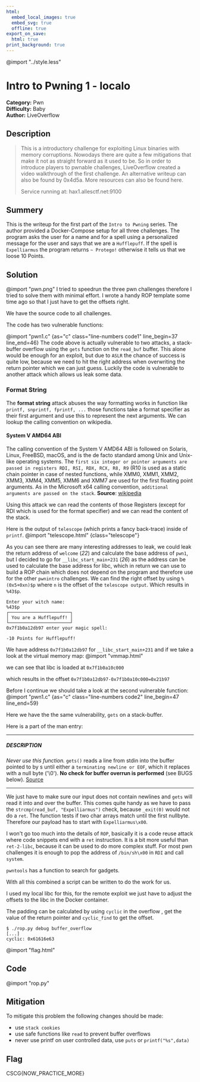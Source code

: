 ```yaml
---
html:
  embed_local_images: true
  embed_svg: true
  offline: true
export_on_save:
  html: true
print_background: true
---
```

@import "../style.less"

# Intro to Pwning 1 - localo

**Category:** Pwn       
**Difficulty:** Baby        
**Author:** LiveOverflow      

## Description
>This is a introductory challenge for exploiting Linux binaries with memory corruptions. Nowodays there are quite a few mitigations that make it not as straight forward as it used to be. So in order to introduce players to pwnable challenges, LiveOverflow created a video walkthrough of the first challenge. An alternative writeup can also be found by 0x4d5a. More resources can also be found here.
>
>Service running at: hax1.allesctf.net:9100

## Summery
This is the writeup for the first part of the `Intro to Pwning` series. The author provided a Docker-Compose setup for all three challenges. 
The program asks the user for a name and for a spell using a personalized message for the user and says that we are a `Hufflepuff`. If the spell is `Expelliarmus` the program returns `~ Protego!` otherwise it tells us that we loose 10 Points.

## Solution
@import "pwn.png"
I tried to speedrun the three pwn challenges therefore I tried to solve them with minimal effort. I wrote a handy ROP template some time ago so that I just have to get the offsets right. 

We have the source code to all challenges.

The code  has two vulnerable functions:
<style>
.code1 .line-numbers-rows > span:nth-child(1){
	counter-reset: linenumber 37;
}

.code2 .line-numbers-rows > span:nth-child(1){
	counter-reset: linenumber 47;
}
.ansi2html-content{
	background-color: transparent !important;
	padding: 0;
}
body > div > div{
	background-color: #323232;
	padding: 1em;
}
</style>
@import "pwn1.c" {as="c" class="line-numbers code1" line_begin=37 line_end=46}
The code above is actually vulnerable to two attacks, a stack-buffer overflow using the `gets` function on the `read_buf` buffer. This alone would be enough for an exploit, but due to `ASLR` the chance of success is quite low, because we need to hit the right address when overwriting the return pointer which we can just guess. Luckily the code is vulnerable to another attack which allows us leak some data. 

### Format String

The **format string** attack abuses the way formatting works in function like `printf, snprintf, fprintf, ...` those functions take a format specifier as their first argument and use this to represent the next arguments. We can lookup the calling convention on wikipedia. 

#### System V AMD64 ABI
The calling convention of the System V AMD64 ABI is followed on Solaris, Linux, FreeBSD, macOS, and is the de facto standard among Unix and Unix-like operating systems. The `first six integer or pointer arguments are passed in registers RDI, RSI, RDX, RCX, R8, R9` (R10 is used as a static chain pointer in case of nested functions, while XMM0, XMM1, XMM2, XMM3, XMM4, XMM5, XMM6 and XMM7 are used for the first floating point arguments. As in the Microsoft x64 calling convention, `additional arguments are passed on the stack`. 
**Source**: [wikipedia](
https://en.wikipedia.org/w/index.php?title=X86_calling_conventions&oldid=947471460#System_V_AMD64_ABI)

Using this attack we can read the contents of those Registers (except for RDI which is used for the format specifier) and we can read the content of the stack. 

Here is the output of `telescope` (which prints a fancy back-trace) inside of `printf`.
@import "telescope.html" {class="telescope"}

As you can see there are many interesting addresses to leak, we could leak the return address of `welcome` (*22*) and calculate the base address of `pwn1`, but I decided to go for `__libc_start_main+231` (*26*) as the address can be used to calculate the base address for libc, which in return we can use to build a ROP chain which does not depend on the program and therefore use for the other `pwnintro` challenges.
We can find the right offset by using `%(0x5+0xn)$p` where `n` is the offset of the `telescope output`. Which results in `%43$p`.

```
Enter your witch name:
%43$p
┌───────────────────────┐
│ You are a Hufflepuff! │
└───────────────────────┘
0x7f1b0a12db97 enter your magic spell:

-10 Points for Hufflepuff!
```

We have address `0x7f1b0a12db97` for `__libc_start_main+231` and if we take a look at the virtual memory map:
@import "vmmap.html"

we can see that libc is loaded at `0x7f1b0a10c000`

which results in the offset `0x7f1b0a12db97-0x7f1b0a10c000=0x21b97`

Before I continue we should take a look at the second vulnerable function:
@import "pwn1.c" {as="c" class="line-numbers code2" line_begin=47 line_end=59}

Here we have the the same vulnerability, `gets` on a stack-buffer.

Here is a part of the man entry:

---

##### DESCRIPTION 

*Never use this function.*
`gets()` reads a line from stdin into the buffer pointed to by s until either a `terminating newline or EOF`, which it replaces with a null byte ('\0').  **No check for buffer overrun is performed** (see BUGS below).
[Source](http://man7.org/linux/man-pages/man3/gets.3.html#DESCRIPTION)

---

We just have to make sure our input does not contain newlines and `gets` will read it into and over the buffer. This comes quite handy as we have to pass the `strcmp(read_buf, "Expelliarmus")` check, because `_exit(0)` would not do a `ret`. The function tests if two char arrays match until the first nullbyte. Therefore our payload has to start with `Expelliarmus\x00`. 

I won't go too much into the details of `ROP`, basically it is a code reuse attack where code snippets end with a `ret` instruction. It is a bit more useful than `ret-2-libc`, because it can be used to do more complex stuff. For most pwn challenges it is enough to pop the address of `/bin/sh\x00` in `RDI` and call `system`.

`pwntools` has a function to search for gadgets.

With all this combined a script can be written to do the work for us.

I used my local libc for this, for the remote exploit we just have to adjust the offsets to the libc in the Docker container.

The padding can be calculated by using `cyclic` in the overflow , get the value of the return pointer and `cyclic_find` to get the offset. 

```shell
$ ./rop.py debug buffer_overflow
[...]
cyclic: 0x61616e63
```

@import "flag.html"

## Code
@import "rop.py"

## Mitigation
To mitigate this problem the following changes should be made:
- use `stack cookies`
- use safe functions like `read` to prevent buffer overflows
- never use printf on user controlled data, use `puts` or `printf("%s",data)`

## Flag
CSCG{NOW_PRACTICE_MORE}